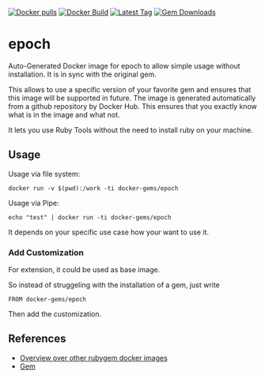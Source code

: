 [![Docker pulls](https://img.shields.io/docker/pulls/rubygem/epoch.svg)](https://hub.docker.com/r/rubygem/epoch/)
[![Docker Build](https://img.shields.io/docker/automated/rubygem/epoch.svg)](https://hub.docker.com/r/rubygem/epoch/)
[![Latest Tag](https://img.shields.io/github/tag/docker-rubygem/epoch.svg)](https://hub.docker.com/r/rubygem/epoch/)
[![Gem Downloads](https://img.shields.io/gem/dt/epoch.svg)](https://rubygems.org/gems/epoch/)
# epoch

Auto-Generated Docker image for epoch to allow simple usage without installation.
It is in sync with the original gem.

This allows to use a specific version of your favorite gem and ensures that this image will be supported in future.
The image is generated automatically from a github repository by Docker Hub.
This ensures that you exactly know what is in the image and what not.

It lets you use Ruby Tools without the need to install ruby on your machine.

## Usage

Usage via file system:

`docker run -v $(pwd):/work -ti docker-gems/epoch`

Usage via Pipe:

`echo "test" | docker run -ti docker-gems/epoch`

It depends on your specific use case how your want to use it.

### Add Customization

For extension, it could be used as base image.

So instead of struggeling with the installation of a gem, just write

`FROM docker-gems/epoch`

Then add the customization.

## References

 - [Overview over other rubygem docker images](https://github.com/thinkbot/docker-rubygem)
 - [Gem](https://rubygems.org/gems/epoch/)
